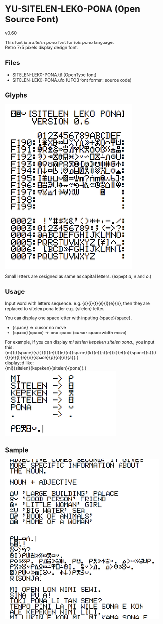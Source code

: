 # YU-SITELEN-LEKO-PONA (Open Source Font)

v0.60  

This font is a *sitelen pona* font for *toki pona* language.  
Retro 7x5 pixels display design font. 


## Files
* SITELEN-LEKO-PONA.ttf (OpenType font)
* SITELEN-LEKO-PONA.ufo (UFO3 font format: source code)

## Glyphs

![glyphs](./images/glyphs.png)

Small letters are designed as same as capital letters. (expept *a*, *e* and *o*.)


## Usage

Input word with letters sequence. e.g. {s}{i}{t}{e}{l}{e}{n}, then they are replaced to sitelen pona letter e.g. {sitelen} letter.

You can display one space letter with inputing {space}{space}.  
* {space} => cursor no move  
* {space}{space} => one space (cursor space width move)  

For example, if you can display *mi sitelen kepeken sitelen pona.*, you input this:  
{m}{i}{space}{s}{i}{t}{e}{l}{e}{n}{space}{k}{e}{p}{e}{k}{e}{n}{space}{s}{i}{t}{e}{l}{e}{n}{space}{p}{o}{n}{a}{.}  
displayed like:  
{mi}{sitelen}{kepeken}{sitelen}{pona}{.}
![example](./images/example.png)

## Sample

![sample](./images/sample.png)

